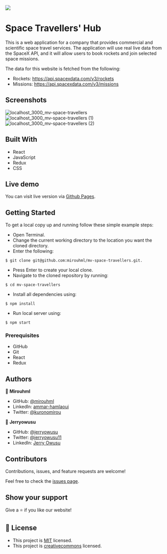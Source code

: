 ![](https://img.shields.io/badge/Microverse-blueviolet)

# Space Travellers' Hub

This is a web application for a company that provides commercial and scientific space travel services. The application will use real live data from the SpaceX API, and it will allow users to book rockets and join selected space missions.

The data for this website is fetched from the following:
- Rockets: https://api.spacexdata.com/v3/rockets
- Missions: https://api.spacexdata.com/v3/missions

## Screenshots
![localhost_3000_mv-space-travellers](https://user-images.githubusercontent.com/20567503/162003030-067de73b-d04e-40ec-a8f8-65e2993db821.png)
![localhost_3000_mv-space-travellers (1)](https://user-images.githubusercontent.com/20567503/162003017-27cb5eba-e497-43b6-81c1-00cce2d7ffdc.png)
![localhost_3000_mv-space-travellers (2)](https://user-images.githubusercontent.com/20567503/162003008-0cf070ea-001f-4592-bc40-7e9849471167.png)

## Built With


- React
- JavaScript
- Redux
- CSS

## Live demo

You can visit live version via [Github Pages](https://mirouhml.github.io/mv-space-travellers/).

## Getting Started

To get a local copy up and running follow these simple example steps:
- Open Terminal.
- Change the current working directory to the location you want the cloned directory.
- Enter the following:
```
$ git clone git@github.com:mirouhml/mv-space-travellers.git.
```
- Press Enter to create your local clone.
- Navigate to the cloned repository by running:
```
$ cd mv-space-travellers
```
- Install all dependencies using:
``` 
$ npm install
```
- Run local server using:
``` 
$ npm start
```

### Prerequisites
- GitHub
- Git
- React
- Redux


## Authors

👤 **Mirouhml**

- GitHub: [@mirouhml](https://github.com/mirouhml)
- LinkedIn: [ammar-hamlaoui](https://www.linkedin.com/in/ammar-hamlaoui-514909189/)
- Twitter: [@kuronomirou](https://twitter.com/kuronomirou)

👤 **Jerryowusu**

- GitHub: [@jerryowusu](https://github.com/jerryowusu)
- Twitter: [@jerryowusu11](https://twitter.com/jerryowusu11)
- LinkedIn: [Jerry Owusu](https://www.linkedin.com/in/jerry-owusu)

## Contributors

Contributions, issues, and feature requests are welcome!

Feel free to check the [issues page](https://github.com/mirouhml/mv-space-travellers/issues).

## Show your support

Give a ⭐️ if you like our website!

## 📝 License

- This project is [MIT](./LICENSE) licensed.
- This project is [creativecommons](https://creativecommons.org/licenses/by-nc/4.0/) licensed.
